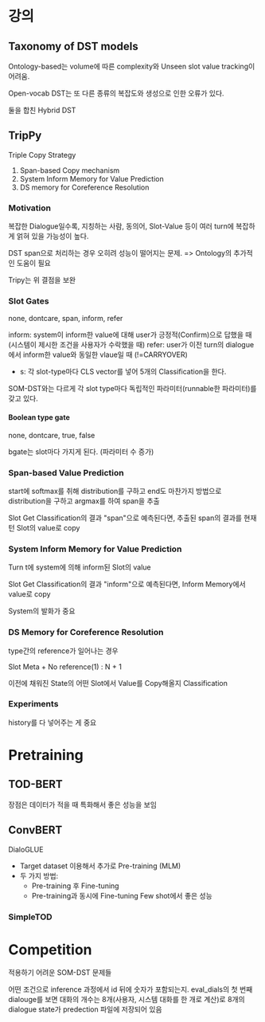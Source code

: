 # 강의
## Taxonomy of DST models
Ontology-based는 volume에 따른 complexity와 Unseen slot value tracking이 어려움.

Open-vocab DST는 또 다른 종류의 복잡도와 생성으로 인한 오류가 있다.

둘을 합친 Hybrid DST

## TripPy
Triple Copy Strategy
1. Span-based Copy mechanism
2. System Inform Memory for Value Prediction
3. DS memory for Coreference Resolution

### Motivation
복잡한 Dialogue일수록, 지칭하는 사람, 동의어, Slot-Value 등이 여러 turn에 복잡하게 얽혀 있을 가능성이 높다.

DST span으로 처리하는 경우 오히려 성능이 떨어지는 문제.
=> Ontology의 추가적인 도움이 필요

Tripy는 위 결점을 보완

### Slot Gates
none, dontcare, span, inform, refer

inform: system이 inform한 value에 대해 user가 긍정적(Confirm)으로 답했을 때 (시스템이 제시한 조건을 사용자가 수락했을 때)
refer: user가 이전 turn의 dialogue에서 inform한 value와 동일한 vlaue일 때 (!=CARRYOVER)

- s: 각 slot-type마다 CLS vector를 넣어 5개의 Classification을 한다.

SOM-DST와는 다르게 각 slot type마다 독립적인 파라미터(runnable한 파라미터)를 갖고 있다.

#### Boolean type gate
none, dontcare, true, false

bgate는 slot마다 가지게 된다. (파라미터 수 증가)

### Span-based Value Prediction
start에 softmax를 취해 distribution를 구하고 end도 마찬가지 방법으로 distribution을 구하고 argmax를 하여 span을 추출

Slot Get Classification의 결과 "span"으로 예측된다면, 추출된 span의 결과를 현재 턴 Slot의 value로 copy

### System Inform Memory for Value Prediction
Turn t에 system에 의해 inform된 Slot의 value

Slot Get Classification의 결과 "inform"으로 예측된다면, Inform Memory에서 value로 copy

System의 발화가 중요

### DS Memory for Coreference Resolution
type간의 reference가 일어나는 경우

Slot Meta + No reference(1)
: N + 1

이전에 채워진 State의 어떤 Slot에서 Value를 Copy해올지 Classification

### Experiments
history를 다 넣어주는 게 중요

# Pretraining
## TOD-BERT
장점은 데이터가 적을 때 특화해서 좋은 성능을 보임

## ConvBERT
DialoGLUE
- Target dataset 이용해서 추가로 Pre-training (MLM)
- 두 가지 방법:
	- Pre-training 후 Fine-tuning
	- Pre-training과 동시에 Fine-tuning
Few shot에서 좋은 성능

### SimpleTOD

# Competition
적용하기 어려운 SOM-DST 문제들

어떤 조건으로 inference 과정에서 id 뒤에 숫자가 포함되는지. eval_dials의 첫 번째 dialouge를 보면 대화의 개수는 8개(사용자, 시스템 대화를 한 개로 계산)로 8개의 dialogue state가 predection 파일에 저장되어 있음
